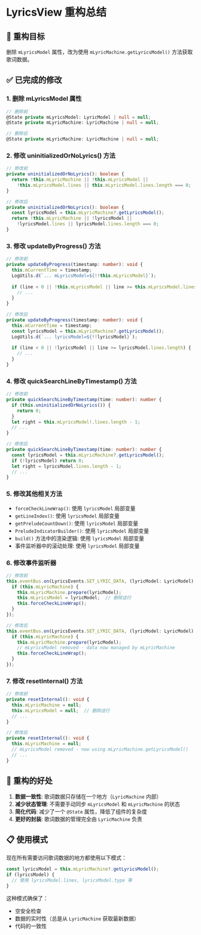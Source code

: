 # LyricsView 重构总结

## 🎯 重构目标

删除 `mLyricsModel` 属性，改为使用 `mLyricMachine.getLyricsModel()` 方法获取歌词数据。

## ✅ 已完成的修改

### 1. 删除 mLyricsModel 属性
```typescript
// 删除前
@State private mLyricsModel: LyricModel | null = null;
@State private mLyricMachine: LyricMachine | null = null;

// 删除后
@State private mLyricMachine: LyricMachine | null = null;
```

### 2. 修改 uninitializedOrNoLyrics() 方法
```typescript
// 修改前
private uninitializedOrNoLyrics(): boolean {
  return !this.mLyricMachine || !this.mLyricsModel ||
    !this.mLyricsModel.lines || this.mLyricsModel.lines.length === 0;
}

// 修改后
private uninitializedOrNoLyrics(): boolean {
  const lyricsModel = this.mLyricMachine?.getLyricsModel();
  return !this.mLyricMachine || !lyricsModel ||
    !lyricsModel.lines || lyricsModel.lines.length === 0;
}
```

### 3. 修改 updateByProgress() 方法
```typescript
// 修改前
private updateByProgress(timestamp: number): void {
  this.mCurrentTime = timestamp;
  LogUtils.d(`... mLyricsModel=${!!this.mLyricsModel}`);
  
  if (line < 0 || !this.mLyricsModel || line >= this.mLyricsModel.lines.length) {
    // ...
  }
}

// 修改后
private updateByProgress(timestamp: number): void {
  this.mCurrentTime = timestamp;
  const lyricsModel = this.mLyricMachine?.getLyricsModel();
  LogUtils.d(`... lyricsModel=${!!lyricsModel}`);
  
  if (line < 0 || !lyricsModel || line >= lyricsModel.lines.length) {
    // ...
  }
}
```

### 4. 修改 quickSearchLineByTimestamp() 方法
```typescript
// 修改前
private quickSearchLineByTimestamp(time: number): number {
  if (this.uninitializedOrNoLyrics()) {
    return 0;
  }
  let right = this.mLyricsModel!.lines.length - 1;
  // ...
}

// 修改后
private quickSearchLineByTimestamp(time: number): number {
  const lyricsModel = this.mLyricMachine?.getLyricsModel();
  if (!lyricsModel) return 0;
  let right = lyricsModel.lines.length - 1;
  // ...
}
```

### 5. 修改其他相关方法
- `forceCheckLineWrap()`: 使用 `lyricsModel` 局部变量
- `getLineIndex()`: 使用 `lyricsModel` 局部变量
- `getPreludeCountDown()`: 使用 `lyricsModel` 局部变量
- `PreludeIndicatorBuilder()`: 使用 `lyricsModel` 局部变量
- `build()` 方法中的渲染逻辑: 使用 `lyricsModel` 局部变量
- 事件监听器中的滚动处理: 使用 `lyricsModel` 局部变量

### 6. 修改事件监听器
```typescript
// 修改前
this.eventBus.on(LyricsEvents.SET_LYRIC_DATA, (lyricModel: LyricModel) => {
  if (this.mLyricMachine) {
    this.mLyricMachine.prepare(lyricModel);
    this.mLyricsModel = lyricModel;  // 删除这行
    this.forceCheckLineWrap();
  }
});

// 修改后
this.eventBus.on(LyricsEvents.SET_LYRIC_DATA, (lyricModel: LyricModel) => {
  if (this.mLyricMachine) {
    this.mLyricMachine.prepare(lyricModel);
    // mLyricsModel removed - data now managed by mLyricMachine
    this.forceCheckLineWrap();
  }
});
```

### 7. 修改 resetInternal() 方法
```typescript
// 修改前
private resetInternal(): void {
  this.mLyricMachine = null;
  this.mLyricsModel = null;  // 删除这行
  // ...
}

// 修改后
private resetInternal(): void {
  this.mLyricMachine = null;
  // mLyricsModel removed - now using mLyricMachine.getLyricsModel()
  // ...
}
```

## 🎯 重构的好处

1. **数据一致性**: 歌词数据只存储在一个地方（`LyricMachine` 内部）
2. **减少状态管理**: 不需要手动同步 `mLyricsModel` 和 `mLyricMachine` 的状态
3. **简化代码**: 减少了一个 `@State` 属性，降低了组件的复杂度
4. **更好的封装**: 歌词数据的管理完全由 `LyricMachine` 负责

## 📋 使用模式

现在所有需要访问歌词数据的地方都使用以下模式：

```typescript
const lyricsModel = this.mLyricMachine?.getLyricsModel();
if (lyricsModel) {
  // 使用 lyricsModel.lines, lyricsModel.type 等
}
```

这种模式确保了：
- 空安全检查
- 数据的实时性（总是从 `LyricMachine` 获取最新数据）
- 代码的一致性
